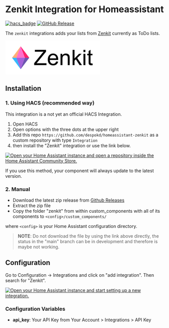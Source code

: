 # Zenkit Integration for Homeassistant

[![hacs_badge](https://img.shields.io/badge/HACS-Default-41BDF5.svg)](https://github.com/hacs/integration)
[![GitHub Release](https://img.shields.io/github/v/release/despokd/homeassistant-zenkit)](https://github.com/despokd/homeassistant-zenkit/releases)

The `zenkit` integrations adds your lists from [Zenkit](https://zenkit.com) currently as ToDo lists.

[![Zenkit](./assets/Zenkit_Logo1.png)](https://zenkit.com)

## Installation

### 1. Using HACS (recommended way)

This integration is a not yet an official HACS Integration.

1. Open HACS
2. Open options with the three dots at the upper right
3. Add this repo `https://github.com/despokd/homeassistant-zenkit` as a custom repository with type `Integration`
4. then install the "Zenkit" integration or use the link below.

[![Open your Home Assistant instance and open a repository inside the Home Assistant Community Store.](https://my.home-assistant.io/badges/hacs_repository.svg)](https://my.home-assistant.io/redirect/hacs_repository/?owner=despokd&repository=homeassistant-zenkit&category=integration)

If you use this method, your component will always update to the latest version.

### 2. Manual

- Download the latest zip release from [Github Releases](https://github.com/despokd/homeassistant-zenkit/releases/latest)
- Extract the zip file
- Copy the folder "zenkit" from within custom_components with all of its components to `<config>/custom_components/`

where `<config>` is your Home Assistant configuration directory.

>__NOTE__: Do not download the file by using the link above directly, the status in the "main" branch can be in development and therefore is maybe not working.

## Configuration

Go to Configuration -> Integrations and click on "add integration". Then search for "Zenkit".

[![Open your Home Assistant instance and start setting up a new integration.](https://my.home-assistant.io/badges/config_flow_start.svg)](https://my.home-assistant.io/redirect/config_flow_start/?domain=zenkit)

### Configuration Variables

- __api_key__: Your API Key from Your Account > Integrations > API Key
